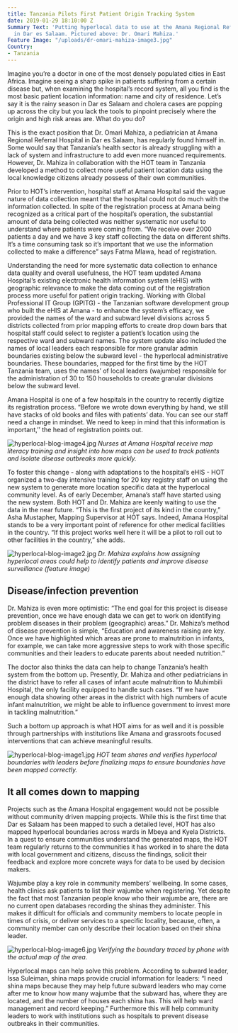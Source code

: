 ```yaml
---
title: Tanzania Pilots First Patient Origin Tracking System
date: 2019-01-29 18:10:00 Z
Summary Text: 'Putting hyperlocal data to use at the Amana Regional Referral Hospital
  in Dar es Salaam. Pictured above: Dr. Omari Mahiza.'
Feature Image: "/uploads/dr-omari-mahiza-image3.jpg"
Country:
- Tanzania
---
```


Imagine you’re a doctor in one of the most densely populated cities in East Africa. Imagine seeing a sharp spike in patients suffering from a certain disease but, when examining the hospital’s record system, all you find is the most basic patient location information: name and city of residence. Let’s say it is the rainy season in Dar es Salaam and cholera cases are popping up across the city but you lack the tools to pinpoint precisely where the origin and high risk areas are. What do you do?

This is the exact position that Dr. Omari Mahiza, a pediatrician at Amana Regional Referral Hospital in Dar es Salaam, has regularly found himself in. Some would say that Tanzania’s health sector is already struggling with a lack of system and infrastructure to add even more nuanced requirements. However, Dr. Mahiza in collaboration with the HOT team in Tanzania developed a method to collect more useful patient location data using the local knowledge citizens already possess of their own communities.

Prior to HOT’s intervention, hospital staff at Amana Hospital said the vague nature of data collection meant that the hospital could not do much with the information collected. In spite of the registration process at Amana being recognized as a critical part of the hospital’s operation, the substantial amount of data being collected was neither systematic nor useful to understand where patients were coming from. “We receive over 2000 patients a day and we have 3 key staff collecting the data on different shifts. It’s a time consuming task so it’s important that we use the information collected to make a difference” says Fatma Mlawa, head of registration. 

Understanding the need for more systematic data collection to enhance data quality and overall usefulness, the HOT team updated Amana Hospital’s existing electronic health information system (eHIS) with geographic relevance to make the data coming out of the registration process more useful for patient origin tracking. Working with Global Professional IT Group (GPITG) - the Tanzanian software development group who built the eHIS at Amana - to enhance the system’s efficacy, we provided the names of the ward and subward level divisions across 5 districts collected from prior mapping efforts to create drop down bars that hospital staff could select to register a patient’s location using the respective ward and subward names. The system update also included the names of local leaders each responsible for more granular admin boundaries existing below the subward level - the hyperlocal administrative boundaries. These boundaries, mapped for the first time by the HOT Tanzania team, uses the names’ of local leaders (wajumbe) responsible for the administration of 30 to 150 households to create granular divisions below the subward level.

Amana Hospital is one of a few hospitals in the country to recently digitize its registration process. “Before we wrote down everything by hand, we still have stacks of old books and files with patients’ data. You can see our staff need a change in mindset. We need to keep in mind that this information is important,’’ the head of registration points out. 

![hyperlocal-blog-image4.jpg](/uploads/hyperlocal-blog-image4.jpg)
_Nurses at Amana Hospital receive map literacy training and insight into how maps can be used to track patients and isolate disease outbreaks more quickly._

To foster this change - along with adaptations to the hospital’s eHIS - HOT organized a two-day intensive training for 20 key registry staff  on using the new system to generate more location specific data at the hyperlocal community level. As of early December, Amana’s staff have started using the new system. Both HOT and Dr. Mahiza are keenly waiting to use the data in the near future. “This is the first project of its kind in the country,” Asha Mustapher, Mapping Supervisor at HOT says. Indeed, Amana Hospital stands to be a very important point of reference for other medical facilities in the country. “If this project works well here it will be a pilot to roll out to other facilities in the country,” she adds. 

![hyperlocal-blog-image2.jpg](/uploads/hyperlocal-blog-image2.jpg)
_Dr. Mahiza explains how assigning hyperlocal areas could help to identify patients and improve disease surveillance (feature image)_

## Disease/infection prevention

Dr. Mahiza is even more optimistic: “The end goal for this project is disease prevention, once we have enough data we can get to work on identifying problem diseases in their problem (geographic) areas.” Dr. Mahiza’s method of disease prevention is simple, “Education and awareness raising are key. Once we have highlighted which areas are prone to malnutrition in infants, for example, we can take more aggressive steps to work with those specific communities and their leaders to educate parents about needed nutrition.”

The doctor also thinks the data can help to change Tanzania’s health system from the bottom up. Presently, Dr. Mahiza and other pediatricians in the district have to refer all cases of infant acute malnutrition to Muhimbili Hospital, the only facility equipped to handle such cases. “If we have enough data showing other areas in the district with high numbers of acute infant malnutrition, we might be able to influence government to invest more in tackling malnutrition.” 

Such a bottom up approach is what HOT aims for as well and it is possible through partnerships with institutions like Amana and grassroots focused interventions that can achieve meaningful results.

![hyperlocal-blog-image1.jpg](/uploads/hyperlocal-blog-image1.jpg)
_HOT team shares and verifies hyperlocal boundaries with leaders before finalizing maps to ensure boundaries have been mapped correctly._

## It all comes down to mapping 

Projects such as the Amana Hospital engagement would not be possible without community driven mapping projects. While this is the first time that Dar es Salaam has been mapped to such a detailed level, HOT has also mapped hyperlocal boundaries across wards in Mbeya and Kyela Districts. In a quest to ensure communities understand the generated maps, the HOT team regularly returns to the communities it has worked in to share the data with local government and citizens, discuss the findings, solicit their feedback and explore more concrete ways for data to be used by decision makers.

Wajumbe play a key role in community members’ wellbeing. In some cases, health clinics ask patients to list their wajumbe when registering. Yet despite the fact that most Tanzanian people know who their wajumbe are, there are no current open databases recording the shinas they administer. This makes it difficult for officials and community members to locate people in times of crisis, or deliver services to a specific locality, because, often, a community member can only describe their location based on their shina leader.

![hyperlocal-blog-image6.jpg](/uploads/hyperlocal-blog-image6.jpg)
_Verifying the boundary traced by phone with the actual map of the area._

Hyperlocal maps can help solve this problem. According to subward leader, Issa Suleiman, shina maps provide crucial information for leaders: “I need shina maps because they may help future subward leaders who may come after me to know how many wajumbe that the subward has, where they are located, and the number of houses each shina has. This will help ward management and record keeping.” Furthermore this will help community leaders to work with institutions such as hospitals to prevent disease outbreaks in their communities.
